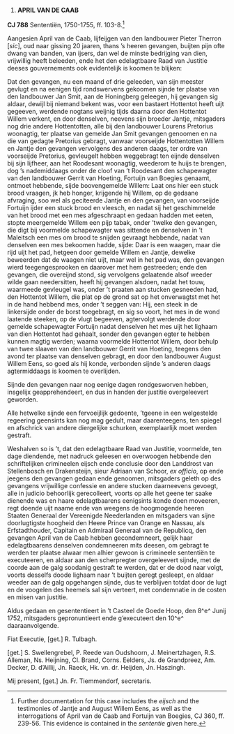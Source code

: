 1.  **APRIL VAN DE CAAB**

**CJ 788** Sententiën, 1750-1755, ff. 103-8.[^1]

Aangesien April van de Caab, lijfeijgen van den landbouwer Pieter
Therron \[*sic*\], oud naar gissing 20 jaaren, thans ’s heeren gevangen,
buijten pijn ofte dwang van banden, van ijsers, dan wel de minste
bedrijging van dien, vrijwillig heeft beleeden, ende het den
edelagtbaare Raad van Justitie deeses gouvernements ook evidentelijk is
koomen te blijken:

Dat den gevangen, nu een maand of drie geleeden, van sijn meester
gevlugt en na eenigen tijd rondswervens gekoomen sijnde ter plaatse van
den landbouwer Jan Smit, aan de Honingberg geleegen, hij gevangen sig
aldaar, dewijl bij niemand bekent was, voor een bastaert Hottentot heeft
uijt gegeeven, werdende nogtans weijnig tijds daarna door den Hottentot
Willem verkent, en door denselven, neevens sijn broeder Jantje,
mitsgaders nog drie andere Hottentotten, alle bij den landbouwer Lourens
Pretorius woonagtig, ter plaatse van gemelde Jan Smit gevangen genoomen
en na die van gedagte Pretorius gebragt, vanwaar voorseijde Hottentotten
Willem en Jantje den gevangen vervolgens des anderen daags, ter ordre
van voorseijde Pretorius, gevleugelt hebben weggebragt ten eijnde
denselven bij sijn lijfheer, aan het Roodesant woonagtig, weederom te
huijs te brengen, dog ’s nademiddaags onder de cloof van ’t Roodesant
den schapewagter van den landbouwer Gerrit van Hoeting, Fortuijn van
Boegies genaamt, ontmoet hebbende, sijde boovengemelde Willem: Laat ons
hier een stuck brood vraagen, jk heb honger, krijgende hij Willem, op de
gedaane afvraging, soo wel als geciteerde Jantje en den gevangen, van
voorseijde Fortuijn ijder een stuck brood en vleesch, en nadat sij het
geschimmelde van het brood met een mes afgeschraapt en gedaan hadden met
eeten, stopte meergemelde Willem een pijp tabak, onder ’twelke den
gevangen, die digt bij voormelde schapewagter was sittende en denselven
in ’t Maleitsch een mes om brood te snijden gevraagt hebbende, nadat van
denselven een mes bekoomen hadde, sijde: Daar is een waagen, maar die
rijd uijt het pad, hetgeen door gemelde Willem en Jantje, dewelke
beweerden dat de waagen niet uijt, maar wel in het pad was, den gevangen
wierd teegengesprooken en daarover met hem gestreeden; ende den
gevangen, die overeijnd stond, sig vervolgens gelaatende alsof weeder
wilde gaan needersitten, heeft hij gevangen alsdoen, nadat het touw,
waarmeede gevleugel was, onder ’t praaten aan stucken gesneeden had, den
Hottentot Willem, die plat op de grond sat op het onverwagtst met het in
de hand hebbend mes, onder ’t seggen van: Hij, een steek in de
linkersijde onder de borst toegebragt, en sig so voort, het mes in de
wond laatende steeken, op de vlugt begeeven, agtervolgt werdende door
gemelde schapewagter Fortuijn nadat denselven het mes uijt het lighaam
van dien Hottentot had gehaalt, sonder den gevangen egter te hebben
kunnen magtig werden; waarna voormelde Hottentot Willem, door behulp van
twee slaaven van den landbouwer Gerrit van Hoeting, teegens den avond
ter plaatse van denselven gebragt, en door den landbouwer August Willem
Eens, so goed als hij konde, verbonden sijnde ’s anderen daags
agtermiddaags is koomen te overlijden.

Sijnde den gevangen naar nog eenige dagen rondgesworven hebben,
insgelijx geapprehendeert, en dus in handen der justitie overgeleevert
geworden.

Alle hetwelke sijnde een fervoeijlijk gedoente, ’tgeene in een
welgestelde regeering geensints kan nog mag gedult, maar daarenteegens,
ten spiegel en afschrick van andere diergelijke schurken, exemplaarlijk
moet werden gestraft.

Weshalven so is ’t, dat den edelagtbaare Raad van Justitie, voormelde,
ten dage diendende, met nadruck geleesen en overwoogen hebbende den
schriftelijken crimineelen eijsch ende conclusie door den Landdrost van
Stellenbosch en Drakensteijn, sieur Adriaan van Schoor, *ex officio*, op
ende jeegens den gevangen gedaan ende genoomen, mitsgaders geleth op des
gevangens vrijwillige confessie en andere stucken daarneevens gevoegt,
alle in judicio behoorlijk gerecolleert, voorts op alle het geene ter
saake dienende was en haare edelagtbaarens eenigsints konde doen
moveeren, regt doende uijt naame ende van weegens de hoogmogende heeren
Staaten Generaal der Vereenigde Neederlanden en mitsgaders van sijne
doorlugtigste hoogheid den Heere Prince van Orange en Nassau, als
Erfstadthouder, Capitain en Admiraal Generaal van de Republicq, den
gevangen April van de Caab hebben gecondemneert, gelijk haar
edelagtbaarens denselven condemneeren mits deesen, om gebragt te werden
ter plaatse alwaar men alhier gewoon is crimineele sententiën te
executeeren, en aldaar aan den scherpregter overgeleevert sijnde, met de
coorde aan de galg soodanig gestraft te werden, dat er de dood naar
volgt, voorts desselfs doode lighaam naar ’t buijten geregt gesleept, en
aldaar weeder aan de galg opgehangen sijnde, dus te verblijven totdat
door de lugt en de voogelen des heemels sal sijn verteert, met
condemnatie in de costen en misen van justitie.

Aldus gedaan en gesententieert in ’t Casteel de Goede Hoop, den 8^e^
Junij 1752, mitsgaders gepronuntieert ende g’executeert den 10^e^
daaraanvolgende.

Fiat Executie, \[get.\] R. Tulbagh.

\[get.\] S. Swellengrebel, P. Reede van Oudshoorn, J. Meinertzhagen,
R.S. Alleman, Ns. Heijning, Cl. Brand, Corns. Eelders, Js. de
Grandpreez, Am. Decker, D. d’Aillij, Jn. Raeck, Hk. vn. dr. Heijden, Jn.
Haszingh.

Mij present, \[get.\] Jn. Fr. Tiemmendorf, secretaris.

[^1]: Further documentation for this case includes the *eijsch* and the
    testimonies of Jantje and August Willem Eens, as well as the
    interrogations of April van de Caab and Fortuijn van Boegies, CJ
    360, ff. 239-56. This evidence is contained in the *sententie* given
    here.
